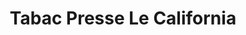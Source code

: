 ---
title: "Tabac Presse Le California"
url: /le-grau-du-roi/tabac-presse-le-california/
shop: Zeitungen
---